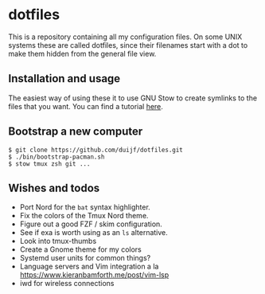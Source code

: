 # dotfiles

This is a repository containing all my configuration files. On some UNIX systems
these are called dotfiles, since their filenames start with a dot to make them
hidden from the general file view.

## Installation and usage

The easiest way of using these it to use GNU Stow to create symlinks to the
files that you want. You can find a tutorial [here].

## Bootstrap a new computer

```
$ git clone https://github.com/duijf/dotfiles.git
$ ./bin/bootstrap-pacman.sh
$ stow tmux zsh git ...
```

## Wishes and todos

 - Port Nord for the `bat` syntax highlighter.
 - Fix the colors of the Tmux Nord theme.
 - Figure out a good FZF / skim configuration.
 - See if exa is worth using as an `ls` alternative.
 - Look into tmux-thumbs
 - Create a Gnome theme for my colors
 - Systemd user units for common things?
 - Language servers and Vim integration a la https://www.kieranbamforth.me/post/vim-lsp
 - iwd for wireless connections

  [here]:http://brandon.invergo.net/news/2012-05-26-using-gnu-stow-to-manage-your-dotfiles.html
